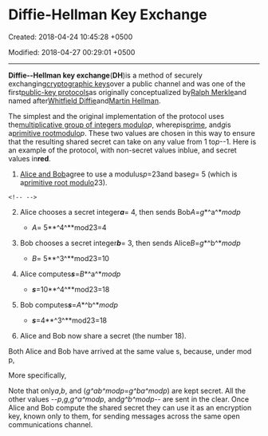 # Diffie-Hellman Key Exchange

Created: 2018-04-24 10:45:28 +0500

Modified: 2018-04-27 00:29:01 +0500

---

**Diffie--Hellman key exchange**(**DH**)is a method of securely exchanging[cryptographic keys](https://en.wikipedia.org/wiki/Key_(cryptography))over a public channel and was one of the first[public-key protocols](https://en.wikipedia.org/wiki/Public-key_cryptography)as originally conceptualized by[Ralph Merkle](https://en.wikipedia.org/wiki/Ralph_Merkle)and named after[Whitfield Diffie](https://en.wikipedia.org/wiki/Whitfield_Diffie)and[Martin Hellman](https://en.wikipedia.org/wiki/Martin_Hellman).



The simplest and the original implementation of the protocol uses the[multiplicative group of integers modulo](https://en.wikipedia.org/wiki/Multiplicative_group_of_integers_modulo_n)*p*, where*p*is[prime](https://en.wikipedia.org/wiki/Prime_number), and*g*is a[primitive root](https://en.wikipedia.org/wiki/Primitive_root_modulo_n)[modulo](https://en.wikipedia.org/wiki/Modular_arithmetic)*p*. These two values are chosen in this way to ensure that the resulting shared secret can take on any value from 1 to*p*--1. Here is an example of the protocol, with non-secret values inblue, and secret values in**red**.

1.  [Alice and Bob](https://en.wikipedia.org/wiki/Alice_and_Bob)agree to use a modulus*p*=23and base*g*= 5 (which is a[primitive root modulo](https://en.wikipedia.org/wiki/Primitive_root_modulo_n)23).

```{=html}
<!-- -->
```
2.  Alice chooses a secret integer***a***= 4, then sends Bob*A*=*g**^a^***mod*p*
    -   *A*= 5**^4^**mod23=4

3.  Bob chooses a secret integer***b***= 3, then sends Alice*B*=*g**^b^***mod*p*
    -   *B*= 5**^3^**mod23=10

4.  Alice computes***s***=*B**^a^***mod*p*
    -   ***s***=10**^4^**mod23=18

5.  Bob computes***s***=*A**^b^***mod*p*
    -   ***s***=4**^3^**mod23=18

6.  Alice and Bob now share a secret (the number 18).



Both Alice and Bob have arrived at the same value s, because, under mod p,



More specifically,

Note that only*a*,*b*, and (*g^ab^*mod*p*=*g^ba^*mod*p*) are kept secret. All the other values --*p*,*g*,*g^a^*mod*p*, and*g^b^*mod*p*-- are sent in the clear. Once Alice and Bob compute the shared secret they can use it as an encryption key, known only to them, for sending messages across the same open communications channel.


